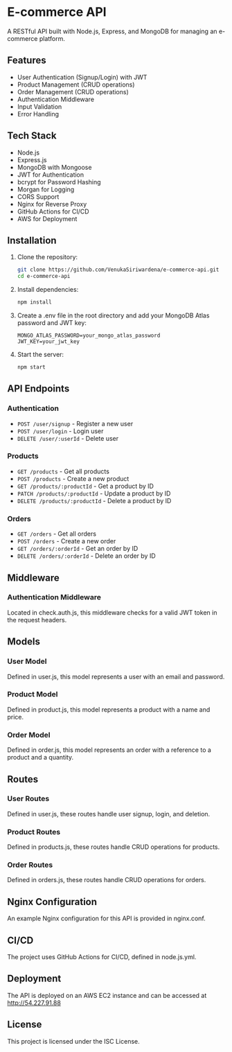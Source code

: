 # E-commerce API

A RESTful API built with Node.js, Express, and MongoDB for managing an e-commerce platform.

## Features

- User Authentication (Signup/Login) with JWT
- Product Management (CRUD operations)
- Order Management (CRUD operations)
- Authentication Middleware
- Input Validation
- Error Handling

## Tech Stack

- Node.js
- Express.js
- MongoDB with Mongoose
- JWT for Authentication
- bcrypt for Password Hashing
- Morgan for Logging
- CORS Support
- Nginx for Reverse Proxy
- GitHub Actions for CI/CD
- AWS for Deployment


## Installation

1. Clone the repository:
    ```sh
    git clone https://github.com/VenukaSiriwardena/e-commerce-api.git
    cd e-commerce-api
    ```

2. Install dependencies:
    ```sh
    npm install
    ```

3. Create a .env file in the root directory and add your MongoDB Atlas password and JWT key:
    ```
    MONGO_ATLAS_PASSWORD=your_mongo_atlas_password
    JWT_KEY=your_jwt_key
    ```

4. Start the server:
    ```sh
    npm start
    ```

## API Endpoints

### Authentication
- `POST /user/signup` - Register a new user
- `POST /user/login` - Login user
- `DELETE /user/:userId` - Delete user

### Products
- `GET /products` - Get all products
- `POST /products` - Create a new product
- `GET /products/:productId` - Get a product by ID
- `PATCH /products/:productId` - Update a product by ID
- `DELETE /products/:productId` - Delete a product by ID

### Orders
- `GET /orders` - Get all orders
- `POST /orders` - Create a new order
- `GET /orders/:orderId` - Get an order by ID
- `DELETE /orders/:orderId` - Delete an order by ID

## Middleware

### Authentication Middleware
Located in check.auth.js, this middleware checks for a valid JWT token in the request headers.

## Models

### User Model
Defined in user.js, this model represents a user with an email and password.

### Product Model
Defined in product.js, this model represents a product with a name and price.

### Order Model
Defined in order.js, this model represents an order with a reference to a product and a quantity.

## Routes

### User Routes
Defined in user.js, these routes handle user signup, login, and deletion.

### Product Routes
Defined in products.js, these routes handle CRUD operations for products.

### Order Routes
Defined in orders.js, these routes handle CRUD operations for orders.

## Nginx Configuration

An example Nginx configuration for this API is provided in nginx.conf.

## CI/CD

The project uses GitHub Actions for CI/CD, defined in node.js.yml.

## Deployment

The API is deployed on an AWS EC2 instance and can be accessed at http://54.227.91.88

## License

This project is licensed under the ISC License.

 
